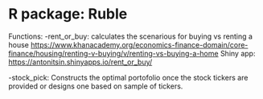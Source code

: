 # R package: Ruble
Functions:
-rent_or_buy: calculates the scenarious for buying vs renting a house
https://www.khanacademy.org/economics-finance-domain/core-finance/housing/renting-v-buying/v/renting-vs-buying-a-home
Shiny app: https://antonitsin.shinyapps.io/rent_or_buy/

-stock_pick: Constructs the optimal portofolio once the stock tickers are provided or designs one based on sample of tickers.

